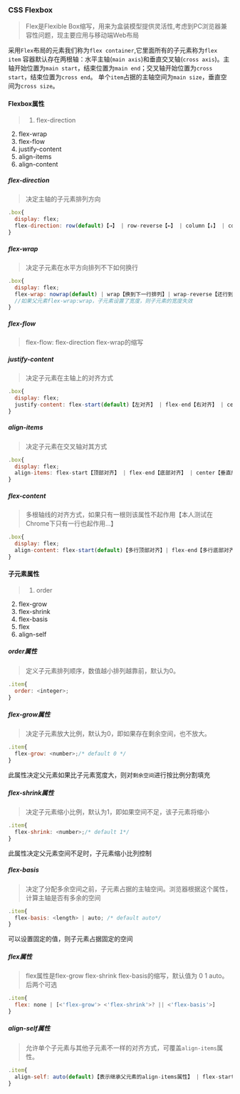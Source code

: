### CSS Flexbox
> Flex是Flexible Box缩写，用来为盒装模型提供灵活性,考虑到PC浏览器兼容性问题，现主要应用与移动端Web布局

采用`Flex`布局的元素我们称为`flex container`,它里面所有的子元素称为`flex item`
容器默认存在两根轴：水平主轴(`main axis`)和垂直交叉轴(`cross axis`)。主轴开始位置为`main start`，结束位置为`main end`；交叉轴开始位置为`cross start`，结束位置为`cross end`。
单个`item`占据的主轴空间为`main size`，垂直空间为`cross size`。
#### Flexbox属性
> 1. flex-direction  
2. flex-wrap  
3. flex-flow  
4. justify-content  
5. align-items  
6. align-content  

##### flex-direction
> 决定主轴的子元素排列方向

```javascript
.box{
  display: flex;
  flex-direction: row(default)【→】 | row-reverse【←】 | column【↓】 | column-reverve【↑】;
}
```
##### flex-wrap
> 决定子元素在水平方向排列不下如何换行

```javascript
.box{
  display: flex;
  flex-wrap: nowrap(default) | wrap【换到下一行排列】| wrap-reverse【还行到上一行排列】
  //如果父元素flex-wrap:wrap，子元素设置了宽度，则子元素的宽度失效
}
```
##### flex-flow
> flex-flow: flex-direction flex-wrap的缩写

##### justify-content
> 决定子元素在主轴上的对齐方式

```javascript
.box{
  display: flex;
  justify-content: flex-start(default)【左对齐】 | flex-end【右对齐】 | center【居中】| space-between【两端对齐】 | space-around【子元素左右间隔相等，两个子元素之间间隔是最外子元素到边框的距离的2倍】;
}
```
##### align-items
> 决定子元素在交叉轴对其方式

```javascript
.box{
  display: flex;
  align-items: flex-start【顶部对齐】 | flex-end【底部对齐】 | center【垂直居中对齐】 | baseline【第一行文字基线对其】 | stretch(default)【拉伸对齐】;
}
```
##### flex-content
> 多根轴线的对齐方式，如果只有一根则该属性不起作用【本人测试在Chrome下只有一行也起作用...】

```javascript
.box{
  display: flex;
  align-content: flex-start(default)【多行顶部对齐】| flex-end【多行底部对齐】 | center【多行居中对齐】 | space-between【垂直两端对齐】 | space-around【每行子元素上下间隔相等，子元素之间间隔是最上距离边框距离2倍】 | strech【兼容性不好，各浏览器表现不一】 
}
```
#### 子元素属性
> 1. order  
2. flex-grow  
3. flex-shrink  
4. flex-basis  
5. flex  
6. align-self  

##### order属性
> 定义子元素排列顺序，数值越小排列越靠前，默认为0。

```javascript
.item{
  order: <integer>;
}
```
##### flex-grow属性
> 决定子元素放大比例，默认为0，即如果存在剩余空间，也不放大。

```javascript
.item{
  flex-grow: <number>;/* default 0 */
}
```
此属性决定父元素如果比子元素宽度大，则对`剩余空间`进行按比例分割填充
##### flex-shrink属性
> 决定子元素缩小比例，默认为1，即如果空间不足，该子元素将缩小

```javascript
.item{
  flex-shrink: <number>;/* default 1*/
}
```
此属性决定父元素空间不足时，子元素缩小比列控制
##### flex-basis
> 决定了分配多余空间之前，子元素占据的主轴空间。浏览器根据这个属性，计算主轴是否有多余的空间

```javascript
.item{
  flex-basis: <length> | auto; /* default auto*/
}
```
可以设置固定的值，则子元素占据固定的空间
##### flex属性
> flex属性是flex-grow flex-shrink flex-basis的缩写，默认值为 0 1 auto。后两个可选

```javascript
.item{
  flex: none | [<'flex-grow'> <'flex-shrink'>? || <'flex-basis'>]
}
```
##### align-self属性
> 允许单个子元素与其他子元素不一样的对齐方式，可覆盖`align-items`属性。

```javascript
.item{
  align-self: auto(default)【表示继承父元素的align-items属性】 | flex-start | flex-end | center | baseline | stretch;
}
```
